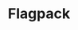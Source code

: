 ---
title: 'Flagpack'
description: '250+ open source flag icons to use in your design tool or in your code project'
link: 'https://flagpack.xyz/'
imageURL: 'https://res.cloudinary.com/dc6mrv5cb/image/upload/v1723451897/personal-resources/react/flagpack.xyz__osrwc6.webp'
---